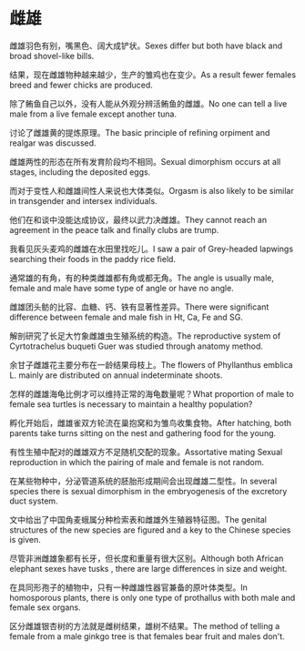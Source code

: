 # 雌雄

<p><span class="chinese">雌雄羽色有别，嘴黑色、阔大成铲状。</span><span class="english">Sexes differ but both have black and broad shovel-like bills.</span></p>

<p><span class="chinese">结果，现在雌雄物种越来越少，生产的雏鸡也在变少。</span><span class="english">As a result fewer females breed and fewer chicks are produced.</span></p>

<p><span class="chinese">除了鲔鱼自己以外，没有人能从外观分辨活鲔鱼的雌雄。</span><span class="english">No one can tell a live male from a live female except another tuna.</span></p>

<p><span class="chinese">讨论了雌雄黄的提炼原理。</span><span class="english">The basic principle of refining orpiment and realgar was discussed.</span></p>

<p><span class="chinese">雌雄两性的形态在所有发育阶段均不相同。</span><span class="english">Sexual dimorphism occurs at all stages, including the deposited eggs.</span></p>

<p><span class="chinese">而对于变性人和雌雄间性人来说也大体类似。</span><span class="english">Orgasm is also likely to be similar in transgender and intersex individuals.</span></p>

<p><span class="chinese">他们在和谈中没能达成协议，最终以武力决雌雄。</span><span class="english">They cannot reach an agreement in the peace talk and finally clubs are trump.</span></p>

<p><span class="chinese">我看见灰头麦鸡的雌雄在水田里找吃儿。</span><span class="english">I saw a pair of Grey-headed lapwings searching their foods in the paddy rice field.</span></p>

<p><span class="chinese">通常雄的有角，有的种类雌雄都有角或都无角。</span><span class="english">The angle is usually male, female and male have some type of angle or have no angle.</span></p>

<p><span class="chinese">雌雄团头鲂的比容、血糖、钙、铁有显著性差异。</span><span class="english">There were significant difference between female and male fish in Ht, Ca, Fe and SG.</span></p>

<p><span class="chinese">解剖研究了长足大竹象雌雄虫生殖系统的构造。</span><span class="english">The reproductive system of Cyrtotrachelus buqueti Guer was studied through anatomy method.</span></p>

<p><span class="chinese">余甘子雌雄花主要分布在一龄结果母枝上。</span><span class="english">The flowers of Phyllanthus emblica L. mainly are distributed on annual indeterminate shoots.</span></p>

<p><span class="chinese">怎样的雌雄海龟比例才可以维持正常的海龟数量呢？</span><span class="english">What proportion of male to female sea turtles is necessary to maintain a healthy population?</span></p>

<p><span class="chinese">孵化开始后，雌雄雀双方轮流在巢抱窝和为雏鸟收集食物。</span><span class="english">After hatching, both parents take turns sitting on the nest and gathering food for the young.</span></p>

<p><span class="chinese">有性生殖中配对的雌雄双方不足随机交配的现象。</span><span class="english">Assortative mating Sexual reproduction in which the pairing of male and female is not random.</span></p>

<p><span class="chinese">在某些物种中，分泌管道系统的胚胎形成期间会出现雌雄二型性。</span><span class="english">In several species there is sexual dimorphism in the embryogenesis of the excretory duct system.</span></p>

<p><span class="chinese">文中给出了中国角麦蛾属分种检索表和雌雄外生殖器特征图。</span><span class="english">The genital structures of the new species are figured and a key to the Chinese species is given.</span></p>

<p><span class="chinese">尽管非洲雌雄象都有长牙，但长度和重量有很大区别。</span><span class="english">Although both African elephant sexes have tusks , there are large differences in size and weight.</span></p>

<p><span class="chinese">在具同形孢子的植物中，只有一种雌雄性器官兼备的原叶体类型。</span><span class="english">In homosporous plants, there is only one type of prothallus with both male and female sex organs.</span></p>

<p><span class="chinese">区分雌雄银杏树的方法就是雌树结果，雄树不结果。</span><span class="english">The method of telling a female from a male ginkgo tree is that females bear fruit and males don't.</span></p>

